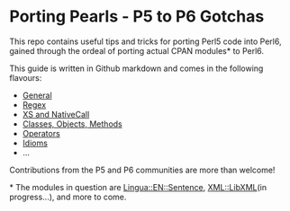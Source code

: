 Porting Pearls - P5 to P6 Gotchas
====================

This repo contains useful tips and tricks for porting Perl5 code into Perl6, gained through the ordeal of porting actual CPAN modules\* to Perl6. 

This guide is written in Github markdown and comes in the following flavours:

 * [General](General.md)
 * [Regex](Regex.md)
 * [XS and NativeCall](XS.md)
 * [Classes, Objects, Methods](OO.md)
 * [Operators](Operators.md)
 * [Idioms](Idioms.md)
 * ...
 
Contributions from the P5 and P6 communities are more than welcome!

\* The modules in question are [Lingua::EN::Sentence](https://github.com/dginev/perl6-Lingua-EN-Sentence), [XML::LibXML](https://github.com/dginev/perl6-XML-LibXML)(in progress...), and more to come.
